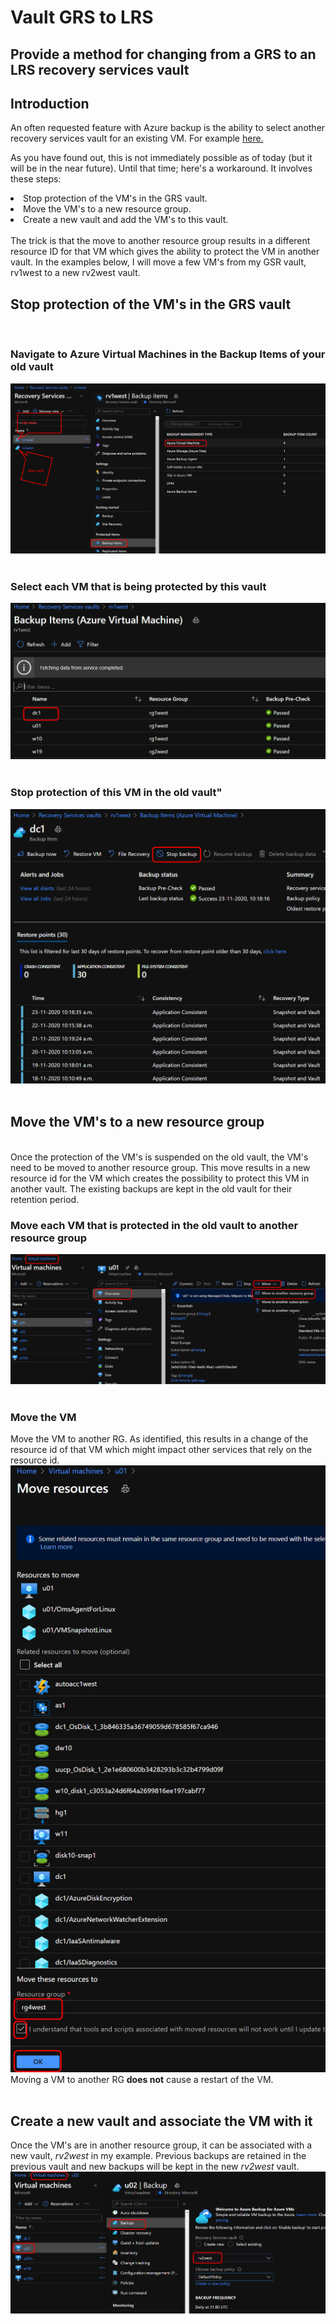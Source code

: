 <h1>Vault GRS to LRS</h1>
<h2>Provide a method for changing from a GRS to an LRS recovery services vault</h2>

<p>
<h2>Introduction</h2>
An often requested feature with Azure backup is the ability to select another recovery services vault for an existing VM. For example <a href="https://feedback.azure.com/forums/258995-azure-backup/suggestions/33419662-move-vm-from-recovery-services-vault-to-new-vault"> here.</a>

As you have found out, this is not immediately possible as of today (but it will be in the near future). Until that time; here's a workaround.
It involves these steps:
<br>
<li>Stop protection of the VM's in the GRS vault.</li>
<li>Move the VM's to a new resource group.</li>
<li>Create a new vault and add the VM's to this vault.</li>
<br>
The trick is that the move to another resource group results in a different resource ID for that VM which gives the ability to protect the VM in another vault.
In the examples below, I will move a few VM's from my GSR vault, rv1west to a new rv2west vault.


<h2>Stop protection of the VM's in the GRS vault</h2>
<br>
<h3>Navigate to Azure Virtual Machines in the Backup Items of your old vault</h3>
<img src="https://github.com/joostm1/Vault-GRS-LRS/blob/main/content/rsv1.png" alt="Migration overview">
<br>
<br>
<h3>Select each VM that is being protected by this vault</h3>
<img src="https://github.com/joostm1/Vault-GRS-LRS/blob/main/content/rsv2.png" alt="Select VM's">
<br>
<br>
<h3>Stop protection of this VM in the old vault"</h3>
<img src="https://github.com/joostm1/Vault-GRS-LRS/blob/main/content/rsv3.png" alt="Stop protection">
<br>
<br>
<h2>Move the VM's to a new resource group</h2>
<br>
Once the protection of the VM's is suspended on the old vault, the VM's need to be moved to another resource group. This move results in a new resource id for the VM which creates the possibility to protect this VM in another vault. The existing backups are kept in the old vault for their retention period.
<br>
<h3>Move each VM that is protected in the old vault to another resource group</h3>
<img src="https://github.com/joostm1/Vault-GRS-LRS/blob/main/content/move1.png" alt="Move VM to another resource group">
<br>
<br>
<h3>Move the VM</h3>
Move the VM to another RG. As identified, this results in a change of the resource id of that VM which might impact other services that rely on the resource id.
<img src="https://github.com/joostm1/Vault-GRS-LRS/blob/main/content/move2.png" alt="Move the VM">
Moving a VM to another RG <b>does not</b> cause a restart of the VM.
<br>
<br>
<h2>Create a new vault and associate the VM with it</h2>
Once the VM's are in another resource group, it can be associated with a new vault, <i>rv2west</i> in my example.
Previous backups are retained in the previous vault and new backups will be kept in the new <i>rv2west</i> vault.
<img src=https://github.com/joostm1/Vault-GRS-LRS/blob/main/content/move3.png" alt="New vault">
</p>

